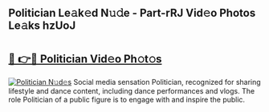 ## Politician Le𝚊k𝚎d N𝚞𝚍e - Part-rRJ Vid𝚎o Photos Le𝚊ks hzUoJ

# <h2><a href="http://fbdknu.evod.top/?m=Politician">🔗 👉🔴 Politician Vid𝚎o Ph𝚘t𝚘s</a></h2>

[![Politician N𝚞d𝚎s](https://i.imgur.com/8V9OHl7.gif)](http://fbdknu.evod.top/?m=Politician)
Social media sensation Politician, recognized for sharing lifestyle and dance content, including dance performances and vlogs. The role Politician of a public figure is to engage with and inspire the public. 
